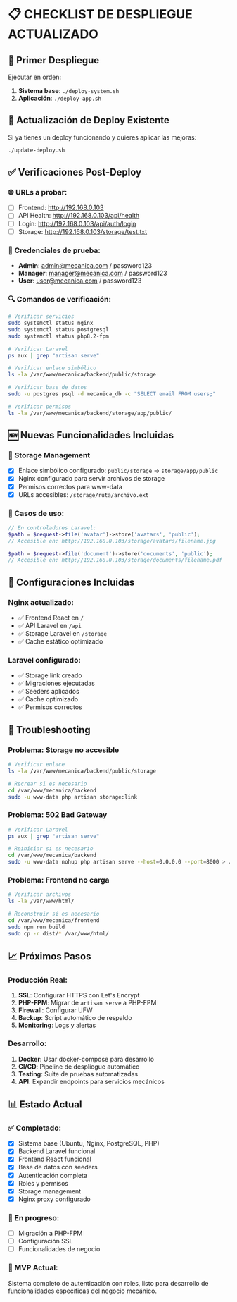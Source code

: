 # 📋 CHECKLIST DE DESPLIEGUE ACTUALIZADO

## 🚀 Primer Despliegue
Ejecutar en orden:

1. **Sistema base**: `./deploy-system.sh`
2. **Aplicación**: `./deploy-app.sh`

## 🔄 Actualización de Deploy Existente
Si ya tienes un deploy funcionando y quieres aplicar las mejoras:

```bash
./update-deploy.sh
```

## ✅ Verificaciones Post-Deploy

### 🌐 URLs a probar:
- [ ] Frontend: http://192.168.0.103
- [ ] API Health: http://192.168.0.103/api/health
- [ ] Login: http://192.168.0.103/api/auth/login
- [ ] Storage: http://192.168.0.103/storage/test.txt

### 🔐 Credenciales de prueba:
- **Admin**: admin@mecanica.com / password123
- **Manager**: manager@mecanica.com / password123
- **User**: user@mecanica.com / password123

### 🔍 Comandos de verificación:

```bash
# Verificar servicios
sudo systemctl status nginx
sudo systemctl status postgresql
sudo systemctl status php8.2-fpm

# Verificar Laravel
ps aux | grep "artisan serve"

# Verificar enlace simbólico
ls -la /var/www/mecanica/backend/public/storage

# Verificar base de datos
sudo -u postgres psql -d mecanica_db -c "SELECT email FROM users;"

# Verificar permisos
ls -la /var/www/mecanica/backend/storage/app/public/
```

## 🆕 Nuevas Funcionalidades Incluidas

### 📁 Storage Management
- [x] Enlace simbólico configurado: `public/storage` → `storage/app/public`
- [x] Nginx configurado para servir archivos de storage
- [x] Permisos correctos para www-data
- [x] URLs accesibles: `/storage/ruta/archivo.ext`

### 🎯 Casos de uso:
```php
// En controladores Laravel:
$path = $request->file('avatar')->store('avatars', 'public');
// Accesible en: http://192.168.0.103/storage/avatars/filename.jpg

$path = $request->file('document')->store('documents', 'public');
// Accesible en: http://192.168.0.103/storage/documents/filename.pdf
```

## 🔧 Configuraciones Incluidas

### Nginx actualizado:
- ✅ Frontend React en `/`
- ✅ API Laravel en `/api`
- ✅ Storage Laravel en `/storage`
- ✅ Cache estático optimizado

### Laravel configurado:
- ✅ Storage link creado
- ✅ Migraciones ejecutadas
- ✅ Seeders aplicados
- ✅ Cache optimizado
- ✅ Permisos correctos

## 🚨 Troubleshooting

### Problema: Storage no accesible
```bash
# Verificar enlace
ls -la /var/www/mecanica/backend/public/storage

# Recrear si es necesario
cd /var/www/mecanica/backend
sudo -u www-data php artisan storage:link
```

### Problema: 502 Bad Gateway
```bash
# Verificar Laravel
ps aux | grep "artisan serve"

# Reiniciar si es necesario
cd /var/www/mecanica/backend
sudo -u www-data nohup php artisan serve --host=0.0.0.0 --port=8000 > /dev/null 2>&1 &
```

### Problema: Frontend no carga
```bash
# Verificar archivos
ls -la /var/www/html/

# Reconstruir si es necesario
cd /var/www/mecanica/frontend
sudo npm run build
sudo cp -r dist/* /var/www/html/
```

## 📈 Próximos Pasos

### Producción Real:
1. **SSL**: Configurar HTTPS con Let's Encrypt
2. **PHP-FPM**: Migrar de `artisan serve` a PHP-FPM
3. **Firewall**: Configurar UFW
4. **Backup**: Script automático de respaldo
5. **Monitoring**: Logs y alertas

### Desarrollo:
1. **Docker**: Usar docker-compose para desarrollo
2. **CI/CD**: Pipeline de despliegue automático
3. **Testing**: Suite de pruebas automatizadas
4. **API**: Expandir endpoints para servicios mecánicos

## 📊 Estado Actual

### ✅ Completado:
- [x] Sistema base (Ubuntu, Nginx, PostgreSQL, PHP)
- [x] Backend Laravel funcional
- [x] Frontend React funcional  
- [x] Base de datos con seeders
- [x] Autenticación completa
- [x] Roles y permisos
- [x] Storage management
- [x] Nginx proxy configurado

### 🔄 En progreso:
- [ ] Migración a PHP-FPM
- [ ] Configuración SSL
- [ ] Funcionalidades de negocio

### 🎯 MVP Actual:
Sistema completo de autenticación con roles, listo para desarrollo de funcionalidades específicas del negocio mecánico.
